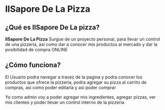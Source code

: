 # IlSapore De La Pizza
## ¿Qué es IlSapore De La pizza?
**IlSapore De La Pizza** Surgue de un proyecto personal, para llevar un control de una pizzeria, asi como dar a conocer mis productos al mercado y dar la posibilidad de compra ONLINE

## ¿Cómo funciona?
El Usuario podra navegar a travez de la pagina y podra conocer los productos que ofrece la pizzeria, podra agregar su pizza al carrito de compras, asi como poder editarla y asi poder comprar

Yo como admin voy a poder agregar mis ingredientes, agregar pizzas, ver mis clientes y poder llevar un control interno de la pizzeria
